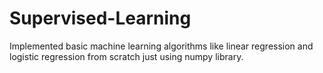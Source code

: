 # Supervised-Learning

Implemented basic machine learning algorithms like linear regression and logistic regression from scratch just using numpy library.  
